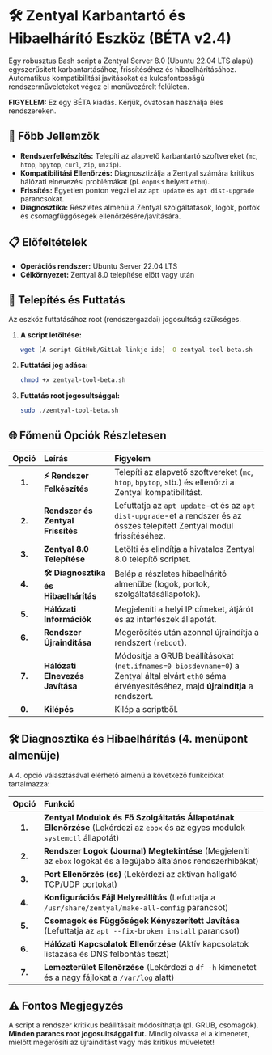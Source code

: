 # 🛠️ Zentyal Karbantartó és Hibaelhárító Eszköz (BÉTA v2.4)

Egy robusztus Bash script a Zentyal Server 8.0 (Ubuntu 22.04 LTS alapú) egyszerűsített karbantartásához, frissítéséhez és hibaelhárításához. Automatikus kompatibilitási javításokat és kulcsfontosságú rendszerműveleteket végez el menüvezérelt felületen.

**FIGYELEM:** Ez egy BÉTA kiadás. Kérjük, óvatosan használja éles rendszereken.

## 🚀 Főbb Jellemzők

* **Rendszerfelkészítés:** Telepíti az alapvető karbantartó szoftvereket (`mc`, `htop`, `bpytop`, `curl`, `zip`, `unzip`).
* **Kompatibilitási Ellenőrzés:** Diagnosztizálja a Zentyal számára kritikus hálózati elnevezési problémákat (pl. `enp0s3` helyett `eth0`).
* **Frissítés:** Egyetlen ponton végzi el az `apt update` és `apt dist-upgrade` parancsokat.
* **Diagnosztika:** Részletes almenü a Zentyal szolgáltatások, logok, portok és csomagfüggőségek ellenőrzésére/javítására.

## 📋 Előfeltételek

* **Operációs rendszer:** Ubuntu Server 22.04 LTS
* **Célkörnyezet:** Zentyal 8.0 telepítése előtt vagy után

## 💾 Telepítés és Futtatás

Az eszköz futtatásához root (rendszergazdai) jogosultság szükséges.

1.  **A script letöltése:**
    ```bash
    wget [A script GitHub/GitLab linkje ide] -O zentyal-tool-beta.sh
    ```

2.  **Futtatási jog adása:**
    ```bash
    chmod +x zentyal-tool-beta.sh
    ```

3.  **Futtatás root jogosultsággal:**
    ```bash
    sudo ./zentyal-tool-beta.sh
    ```

## 🌐 Főmenü Opciók Részletesen

| Opció | Leírás | Figyelem |
| :---: | :--- | :--- |
| **1.** | **⚡ Rendszer Felkészítés** | Telepíti az alapvető szoftvereket (`mc`, `htop`, `bpytop`, stb.) és ellenőrzi a Zentyal kompatibilitást. |
| **2.** | **Rendszer és Zentyal Frissítés** | Lefuttatja az `apt update`-et és az `apt dist-upgrade`-et a rendszer és az összes telepített Zentyal modul frissítéséhez. |
| **3.** | **Zentyal 8.0 Telepítése** | Letölti és elindítja a hivatalos Zentyal 8.0 telepítő scriptet. |
| **4.** | **🛠️ Diagnosztika és Hibaelhárítás** | Belép a részletes hibaelhárító almenübe (logok, portok, szolgáltatásállapotok). |
| **5.** | **Hálózati Információk** | Megjeleníti a helyi IP címeket, átjárót és az interfészek állapotát. |
| **6.** | **Rendszer Újraindítása** | Megerősítés után azonnal újraindítja a rendszert (`reboot`). |
| **7.** | **Hálózati Elnevezés Javítása** | Módosítja a GRUB beállításokat (`net.ifnames=0 biosdevname=0`) a Zentyal által elvárt `eth0` séma érvényesítéséhez, majd **újraindítja** a rendszert. |
| **0.** | **Kilépés** | Kilép a scriptből. |

## 🛠️ Diagnosztika és Hibaelhárítás (4. menüpont almenüje)

A 4. opció választásával elérhető almenü a következő funkciókat tartalmazza:

| Opció | Funkció |
| :---: | :--- |
| **1.** | **Zentyal Modulok és Fő Szolgáltatás Állapotának Ellenőrzése** (Lekérdezi az `ebox` és az egyes modulok `systemctl` állapotát) |
| **2.** | **Rendszer Logok (Journal) Megtekintése** (Megjeleníti az `ebox` logokat és a legújabb általános rendszerhibákat) |
| **3.** | **Port Ellenőrzés (ss)** (Lekérdezi az aktívan hallgató TCP/UDP portokat) |
| **4.** | **Konfigurációs Fájl Helyreállítás** (Lefuttatja a `/usr/share/zentyal/make-all-config` parancsot) |
| **5.** | **Csomagok és Függőségek Kényszerített Javítása** (Lefuttatja az `apt --fix-broken install` parancsot) |
| **6.** | **Hálózati Kapcsolatok Ellenőrzése** (Aktív kapcsolatok listázása és DNS felbontás teszt) |
| **7.** | **Lemezterület Ellenőrzése** (Lekérdezi a `df -h` kimenetet és a nagy fájlokat a `/var/log` alatt) |

## ⚠️ Fontos Megjegyzés

A script a rendszer kritikus beállításait módosíthatja (pl. GRUB, csomagok). **Minden parancs root jogosultsággal fut.** Mindig olvassa el a kimenetet, mielőtt megerősíti az újraindítást vagy más kritikus műveletet!
